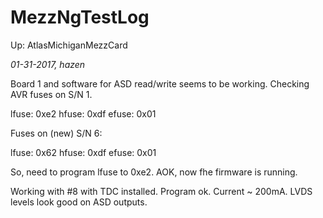 # MezzNgTestLog

Up: AtlasMichiganMezzCard

*01-31-2017, hazen*

Board 1 and software for ASD read/write seems to be working.
Checking AVR fuses on S/N 1.

  lfuse: 0xe2  hfuse: 0xdf  efuse: 0x01

Fuses on (new) S/N 6:

  lfuse: 0x62  hfuse: 0xdf  efuse: 0x01

So, need to program lfuse to 0xe2.  AOK, now fhe firmware is running.

Working with #8 with TDC installed.  Program ok.  Current ~ 200mA.  LVDS levels look good on ASD outputs.
